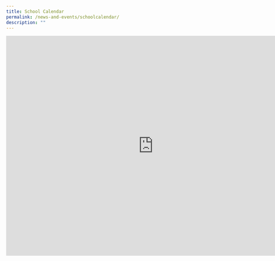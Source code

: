 ```yaml
---
title: School Calendar
permalink: /news-and-events/schoolcalendar/
description: ""
---
```

<iframe scrolling="no" frameborder="0" height="600" width="800" style="border: 0" src="https://calendar.google.com/calendar/embed?src=c_2c909b007968ca9841913c5960480250c823a405c3565aa5d24730763f21275b%40group.calendar.google.com&amp;ctz=Asia%2FSingapore"></iframe>